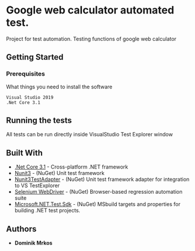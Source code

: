 # Google web calculator automated test.

Project for test automation. Testing functions of google web calculator

## Getting Started



### Prerequisites

What things you need to install the software

```
Visual Studio 2019
.Net Core 3.1
```

## Running the tests

All tests can be run directly inside VisualStudio Test Explorer window

## Built With

* [.Net Core 3.1](https://dotnet.microsoft.com/) - Cross-platform .NET framework
* [Nunit3](https://nunit.org/) - (NuGet) Unit test framework
* [Nunit3TestAdapter](https://nunit.org/) - (NuGet) Unit test framework adapter for integration to VS TestExplorer 
* [Selenium WebDriver](https://selenium.dev/) - (NuGet) Browser-based regression automation suite
* [Microsoft.NET.Test.Sdk](https://www.nuget.org/packages/Microsoft.NET.Test.SDK) - (NuGet) MSbuild targets and properties for building .NET test projects.

## Authors

* **Dominik Mrkos**
